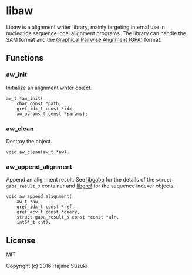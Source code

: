 # libaw

Libaw is a alignment writer library, mainly targeting internal use in nucleotide sequence local alignment programs. The library can handle the SAM format and the [Graphical Pairwise Alignment (GPA)](https://github.com/ocxtal/gpa) format.

## Functions

### aw\_init

Initialize an alignment writer object.

```
aw_t *aw_init(
	char const *path,
	gref_idx_t const *idx,
	aw_params_t const *params);
```

### aw\_clean

Destroy the object.

```
void aw_clean(aw_t *aw);
```

### aw\_append\_alignment

Append an alignment result. See [libgaba](https://github.com/ocxtal/libgaba) for the details of the `struct gaba_result_s` container and [libgref](https://github.com/ocxtal/libgref) for the sequence indexer objects.

```
void aw_append_alignment(
	aw_t *aw,
	gref_idx_t const *ref,
	gref_acv_t const *query,
	struct gaba_result_s const *const *aln,
	int64_t cnt);
```

## License

MIT

Copyright (c) 2016 Hajime Suzuki
